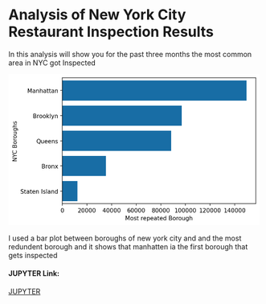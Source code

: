 # Analysis of New York City Restaurant Inspection Results

In this analysis will show you for the past three months the most common area in NYC  got Inspected

<img src="mostInspectedBorough.png" width=500>


I used a bar plot between boroughs of new york city and and the most redundent borough
and it shows that manhatten ia the first borough that gets inspected

#### JUPYTER Link:
[JUPYTER](https://drive.google.com/drive/u/1/folders/1qk71fsVZMSg5jY8G7DyX2RpLi52ttkbg)
